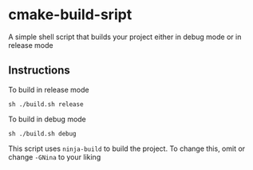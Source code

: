 # cmake-build-sript
A simple shell script that builds your project either in debug mode or in release mode

## Instructions

To build in release mode

```
sh ./build.sh release
```

To build in debug  mode

```
sh ./build.sh debug
```

This script uses `ninja-build` to build the project. To change this, omit or change `-GNina` to your liking
